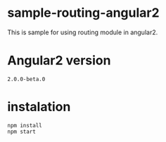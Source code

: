 # sample-routing-angular2
This is sample for using routing module in angular2.

# Angular2 version
```
2.0.0-beta.0
```

# instalation
```
npm install
npm start
```
